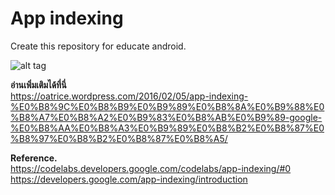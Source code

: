 # App indexing
Create this repository for educate android.

![alt tag](https://oatrice.files.wordpress.com/2016/02/ezgif-com-video-to-gif4.gif)

<B>อ่านเพิ่มเติมได้ที่นี่</B><br>
https://oatrice.wordpress.com/2016/02/05/app-indexing-%E0%B8%9C%E0%B8%B9%E0%B9%89%E0%B8%8A%E0%B9%88%E0%B8%A7%E0%B8%A2%E0%B9%83%E0%B8%AB%E0%B9%89-google-%E0%B8%AA%E0%B8%A3%E0%B9%89%E0%B8%B2%E0%B8%87%E0%B8%97%E0%B8%B2%E0%B8%87%E0%B8%A5/

<B>Reference.</B><br>
https://codelabs.developers.google.com/codelabs/app-indexing/#0
https://developers.google.com/app-indexing/introduction
